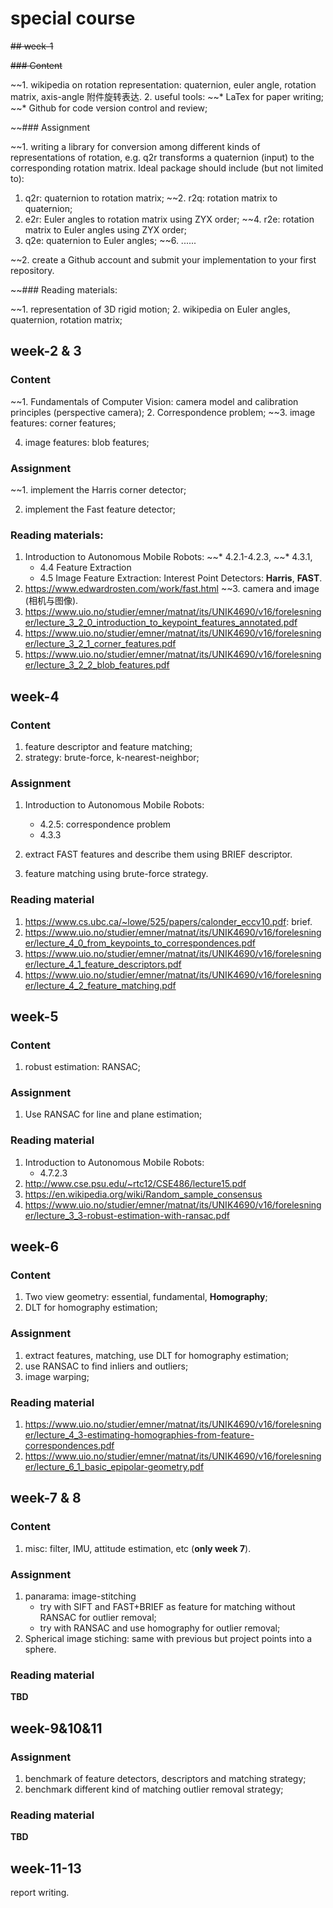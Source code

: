 # special course

~~## week-1~~

~~### Content~~

~~1. wikipedia on rotation representation: quaternion, euler angle, rotation matrix, axis-angle 附件旋转表达.
2. useful tools:
   ~~* LaTex for paper writing;
   ~~* Github for code version control and review;

~~### Assignment

~~1. writing a library for conversion among different kinds of representations of rotation, e.g. q2r transforms a quaternion (input) to the corresponding rotation matrix. Ideal package should include (but not limited to):
   1. q2r: quaternion to rotation matrix;
   ~~2. r2q: rotation matrix to quaternion;
   3. e2r: Euler angles to rotation matrix using ZYX order;
   ~~4. r2e: rotation matrix to Euler angles using ZYX order;
   5. q2e: quaternion to Euler angles;
   ~~6. ...... 

~~2. create a Github account and submit your implementation to your first repository.

~~### Reading materials:

~~1. representation of 3D rigid motion;
2. wikipedia on Euler angles, quaternion, rotation matrix;

## week-2 & 3

### Content

~~1. Fundamentals of Computer Vision: camera model and calibration principles (perspective camera);
2. Correspondence problem;
~~3. image features: corner features; 

4. image features: blob features;

### Assignment 

~~1. implement the Harris corner detector;

2. implement the Fast feature detector;

### Reading materials:

1. Introduction to Autonomous Mobile Robots: 
   ~~* 4.2.1-4.2.3, 
   ~~* 4.3.1, 
   * 4.4 Feature Extraction
   * 4.5 Image Feature Extraction: Interest Point Detectors: **Harris**, **FAST**.
2. https://www.edwardrosten.com/work/fast.html
~~3. camera and image (相机与图像).
4. https://www.uio.no/studier/emner/matnat/its/UNIK4690/v16/forelesninger/lecture_3_2_0_introduction_to_keypoint_features_annotated.pdf
5. https://www.uio.no/studier/emner/matnat/its/UNIK4690/v16/forelesninger/lecture_3_2_1_corner_features.pdf
6. https://www.uio.no/studier/emner/matnat/its/UNIK4690/v16/forelesninger/lecture_3_2_2_blob_features.pdf

## week-4

### Content

1. feature descriptor and feature matching;
2. strategy: brute-force, k-nearest-neighbor;

### Assignment

1. Introduction to Autonomous Mobile Robots: 
   - 4.2.5: correspondence problem
   - 4.3.3 

1. extract FAST features and describe them using BRIEF descriptor.
2. feature matching using brute-force strategy.

### Reading material

1. https://www.cs.ubc.ca/~lowe/525/papers/calonder_eccv10.pdf: brief.
2. https://www.uio.no/studier/emner/matnat/its/UNIK4690/v16/forelesninger/lecture_4_0_from_keypoints_to_correspondences.pdf
3. https://www.uio.no/studier/emner/matnat/its/UNIK4690/v16/forelesninger/lecture_4_1_feature_descriptors.pdf
4. https://www.uio.no/studier/emner/matnat/its/UNIK4690/v16/forelesninger/lecture_4_2_feature_matching.pdf

## week-5 

### Content

1. robust estimation: RANSAC;

### Assignment

1. Use RANSAC for line and plane estimation;

### Reading material

1. Introduction to Autonomous Mobile Robots: 
   - 4.7.2.3
2. http://www.cse.psu.edu/~rtc12/CSE486/lecture15.pdf
3. https://en.wikipedia.org/wiki/Random_sample_consensus
4. https://www.uio.no/studier/emner/matnat/its/UNIK4690/v16/forelesninger/lecture_3_3-robust-estimation-with-ransac.pdf

## week-6

### Content

1. Two view geometry: essential, fundamental, **Homography**;
2. DLT for homography estimation;

### Assignment

1. extract features, matching, use DLT for homography estimation;
2. use RANSAC to find inliers and outliers;
3. image warping;

### Reading material

1. https://www.uio.no/studier/emner/matnat/its/UNIK4690/v16/forelesninger/lecture_4_3-estimating-homographies-from-feature-correspondences.pdf
2. https://www.uio.no/studier/emner/matnat/its/UNIK4690/v16/forelesninger/lecture_6_1_basic_epipolar-geometry.pdf

## week-7 & 8

### Content

1. misc: filter, IMU, attitude estimation, etc (**only week 7**).

### Assignment

1. panarama: image-stitching
   * try with SIFT and FAST+BRIEF as feature for matching without RANSAC for outlier removal;
   * try with RANSAC and use homography for outlier removal;
2. Spherical image stiching: same with previous but project points into a sphere.

### Reading material

**TBD**

## week-9&10&11 

### Assignment

1. benchmark of feature detectors, descriptors and matching strategy;
2. benchmark different kind of matching outlier removal strategy;

### Reading material

**TBD**

## week-11-13

report writing.
